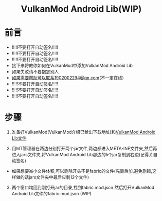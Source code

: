<div align="center">

# VulkanMod Android Lib(WIP)

</div>

# 前言

 - !!!!!不要打开自动签名!!!!!
 - !!!!!不要打开自动签名!!!!!
 - !!!!!不要打开自动签名!!!!!
 - 接下来将教你如何在VulkanMod中添加VulkanMod Android Lib
 - 如果失败请不要抱怨别人
 - 如果需要帮助可以联系1902002294@qq.com(不一定在线)
 - !!!!!不要打开自动签名!!!!!
 - !!!!!不要打开自动签名!!!!!
 - !!!!!不要打开自动签名!!!!!
 
# 步骤
 1. 准备好VulkanMod(VulkanMod介绍已给出下载地址)和[VulkanMod Android Lib文件](https://www.curseforge.com/minecraft/mc-mods/vulkanmod-android-libs)
 
 2. 用MT管理器在两边分别打开两个jar文件,两边都进入META-INF文件夹,然后再进入jars文件夹,将VulkanMod Android Lib那边的5个jar复制到右边(记得关自动签名)
  - 如果想要减小文件体积,可以删除开头不是fabric的文件(先删后加,避免删错,这样做的话jars文件夹中最后应剩12个文件)
  
 3. 两个窗口均回到刚打开jar的目录,找到fabric.mod.json 然后打开VulkanMod Android Lib文件的fabric.mod.json     (WIP)

 


